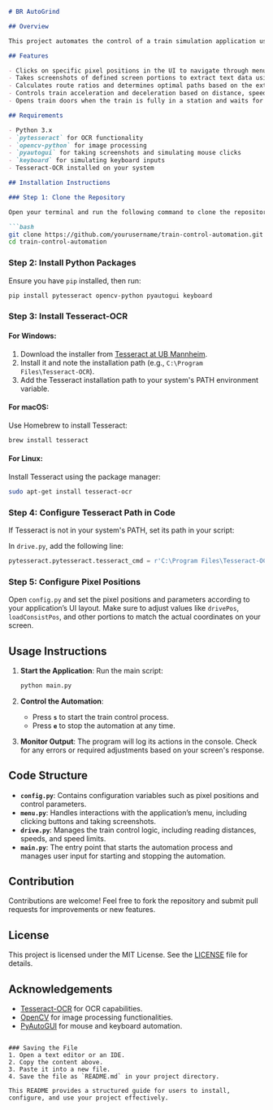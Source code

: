 ```markdown
# BR AutoGrind

## Overview

This project automates the control of a train simulation application using Python. It utilizes Optical Character Recognition (OCR) to read critical data from the screen, such as distance to the next station, current speed, and speed limit. The program also interacts with the user interface through mouse clicks and keyboard inputs.

## Features

- Clicks on specific pixel positions in the UI to navigate through menus.
- Takes screenshots of defined screen portions to extract text data using OCR.
- Calculates route ratios and determines optimal paths based on the extracted data.
- Controls train acceleration and deceleration based on distance, speed, and speed limits.
- Opens train doors when the train is fully in a station and waits for loading completion.

## Requirements

- Python 3.x
- `pytesseract` for OCR functionality
- `opencv-python` for image processing
- `pyautogui` for taking screenshots and simulating mouse clicks
- `keyboard` for simulating keyboard inputs
- Tesseract-OCR installed on your system

## Installation Instructions

### Step 1: Clone the Repository

Open your terminal and run the following command to clone the repository:

```bash
git clone https://github.com/yourusername/train-control-automation.git
cd train-control-automation
```

### Step 2: Install Python Packages

Ensure you have `pip` installed, then run:

```bash
pip install pytesseract opencv-python pyautogui keyboard
```

### Step 3: Install Tesseract-OCR

#### For Windows:
1. Download the installer from [Tesseract at UB Mannheim](https://github.com/UB-Mannheim/tesseract/wiki).
2. Install it and note the installation path (e.g., `C:\Program Files\Tesseract-OCR`).
3. Add the Tesseract installation path to your system's PATH environment variable.

#### For macOS:
Use Homebrew to install Tesseract:

```bash
brew install tesseract
```

#### For Linux:
Install Tesseract using the package manager:

```bash
sudo apt-get install tesseract-ocr
```

### Step 4: Configure Tesseract Path in Code

If Tesseract is not in your system's PATH, set its path in your script:

In `drive.py`, add the following line:

```python
pytesseract.pytesseract.tesseract_cmd = r'C:\Program Files\Tesseract-OCR\tesseract.exe'  # Update with your path
```

### Step 5: Configure Pixel Positions

Open `config.py` and set the pixel positions and parameters according to your application’s UI layout. Make sure to adjust values like `drivePos`, `loadConsistPos`, and other portions to match the actual coordinates on your screen.

## Usage Instructions

1. **Start the Application**: Run the main script:

   ```bash
   python main.py
   ```

2. **Control the Automation**:
   - Press **`s`** to start the train control process.
   - Press **`e`** to stop the automation at any time.

3. **Monitor Output**: The program will log its actions in the console. Check for any errors or required adjustments based on your screen's response.

## Code Structure

- **`config.py`**: Contains configuration variables such as pixel positions and control parameters.
- **`menu.py`**: Handles interactions with the application’s menu, including clicking buttons and taking screenshots.
- **`drive.py`**: Manages the train control logic, including reading distances, speeds, and speed limits.
- **`main.py`**: The entry point that starts the automation process and manages user input for starting and stopping the automation.

## Contribution

Contributions are welcome! Feel free to fork the repository and submit pull requests for improvements or new features.

## License

This project is licensed under the MIT License. See the [LICENSE](LICENSE) file for details.

## Acknowledgements

- [Tesseract-OCR](https://github.com/tesseract-ocr/tesseract) for OCR capabilities.
- [OpenCV](https://opencv.org/) for image processing functionalities.
- [PyAutoGUI](https://pyautogui.readthedocs.io/) for mouse and keyboard automation.
```

### Saving the File
1. Open a text editor or an IDE.
2. Copy the content above.
3. Paste it into a new file.
4. Save the file as `README.md` in your project directory.

This README provides a structured guide for users to install, configure, and use your project effectively.
